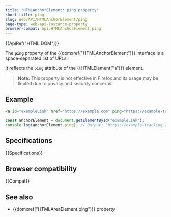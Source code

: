 ```yaml
---
title: "HTMLAnchorElement: ping property"
short-title: ping
slug: Web/API/HTMLAnchorElement/ping
page-type: web-api-instance-property
browser-compat: api.HTMLAnchorElement.ping
---
```


{{ApiRef("HTML DOM")}}

The **`ping`** property of the {{domxref("HTMLAnchorElement")}} interface is a space-separated list of URLs.

It reflects the `ping` attribute of the {{HTMLElement("a")}} element.

> **Note:** This property is not effective in Firefox and its usage may be limited due to privacy and security concerns.

## Example

```html
<a id="exampleLink" href="https://example.com" ping="https://example-tracking.com">Example Link</a>
```

```js
const anchorElement = document.getElementById("exampleLink");
console.log(anchorElement.ping); // Output: "https://example-tracking.com"
```

## Specifications

{{Specifications}}

## Browser compatibility

{{Compat}}

## See also

- {{domxref("HTMLAreaElement.ping")}} property
